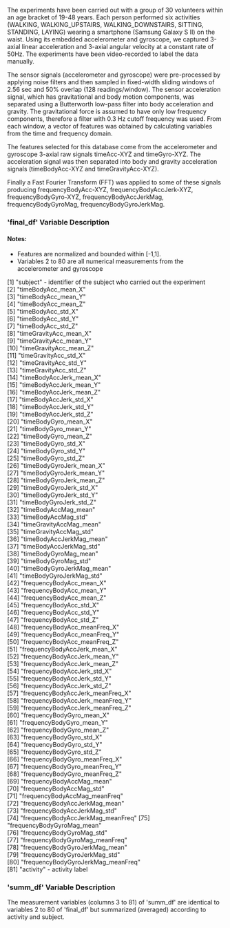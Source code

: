 The experiments have been carried out with a group of 30 volunteers within an age bracket of 19-48 years. Each person performed six activities (WALKING, WALKING_UPSTAIRS, WALKING_DOWNSTAIRS, SITTING, STANDING, LAYING) wearing a smartphone (Samsung Galaxy S II) on the waist. Using its embedded accelerometer and gyroscope, we captured 3-axial linear acceleration and 3-axial angular velocity at a constant rate of 50Hz. The experiments have been video-recorded to label the data manually.

The sensor signals (accelerometer and gyroscope) were pre-processed by applying noise filters and then sampled in fixed-width sliding windows of 2.56 sec and 50% overlap (128 readings/window). The sensor acceleration signal, which has gravitational and body motion components, was separated using a Butterworth low-pass filter into body acceleration and gravity. The gravitational force is assumed to have only low frequency components, therefore a filter with 0.3 Hz cutoff frequency was used. From each window, a vector of features was obtained by calculating variables from the time and frequency domain.

The features selected for this database come from the accelerometer and gyroscope 3-axial raw signals timeAcc-XYZ and timeGyro-XYZ. The acceleration signal was then separated into body and gravity acceleration signals (timeBodyAcc-XYZ and timeGravityAcc-XYZ).

Finally a Fast Fourier Transform (FFT) was applied to some of these signals producing frequencyBodyAcc-XYZ, frequencyBodyAccJerk-XYZ, frequencyBodyGyro-XYZ, frequencyBodyAccJerkMag, frequencyBodyGyroMag, frequencyBodyGyroJerkMag.

### 'final_df' Variable Description

#### Notes:
- Features are normalized and bounded within [-1,1].
- Variables 2 to 80 are all numerical measurements from the accelerometer and gyroscope

[1] "subject" - identifier of the subject who carried out the experiment              
[2] "timeBodyAcc_mean_X"                        
[3] "timeBodyAcc_mean_Y"                        
[4] "timeBodyAcc_mean_Z"               
[5] "timeBodyAcc_std_X"                
[6] "timeBodyAcc_std_Y"                
[7] "timeBodyAcc_std_Z"                
[8] "timeGravityAcc_mean_X"            
[9] "timeGravityAcc_mean_Y"            
[10] "timeGravityAcc_mean_Z"            
[11] "timeGravityAcc_std_X"             
[12] "timeGravityAcc_std_Y"             
[13] "timeGravityAcc_std_Z"             
[14] "timeBodyAccJerk_mean_X"           
[15] "timeBodyAccJerk_mean_Y"           
[16] "timeBodyAccJerk_mean_Z"           
[17] "timeBodyAccJerk_std_X"            
[18] "timeBodyAccJerk_std_Y"            
[19] "timeBodyAccJerk_std_Z"            
[20] "timeBodyGyro_mean_X"              
[21] "timeBodyGyro_mean_Y"              
[22] "timeBodyGyro_mean_Z"              
[23] "timeBodyGyro_std_X"               
[24] "timeBodyGyro_std_Y"               
[25] "timeBodyGyro_std_Z"               
[26] "timeBodyGyroJerk_mean_X"          
[27] "timeBodyGyroJerk_mean_Y"          
[28] "timeBodyGyroJerk_mean_Z"          
[29] "timeBodyGyroJerk_std_X"           
[30] "timeBodyGyroJerk_std_Y"           
[31] "timeBodyGyroJerk_std_Z"           
[32] "timeBodyAccMag_mean"              
[33] "timeBodyAccMag_std"               
[34] "timeGravityAccMag_mean"           
[35] "timeGravityAccMag_std"            
[36] "timeBodyAccJerkMag_mean"          
[37] "timeBodyAccJerkMag_std"           
[38] "timeBodyGyroMag_mean"             
[39] "timeBodyGyroMag_std"              
[40] "timeBodyGyroJerkMag_mean"         
[41] "timeBodyGyroJerkMag_std"          
[42] "frequencyBodyAcc_mean_X"          
[43] "frequencyBodyAcc_mean_Y"          
[44] "frequencyBodyAcc_mean_Z"          
[45] "frequencyBodyAcc_std_X"           
[46] "frequencyBodyAcc_std_Y"           
[47] "frequencyBodyAcc_std_Z"           
[48] "frequencyBodyAcc_meanFreq_X"      
[49] "frequencyBodyAcc_meanFreq_Y"      
[50] "frequencyBodyAcc_meanFreq_Z"      
[51] "frequencyBodyAccJerk_mean_X"      
[52] "frequencyBodyAccJerk_mean_Y"      
[53] "frequencyBodyAccJerk_mean_Z"      
[54] "frequencyBodyAccJerk_std_X"       
[55] "frequencyBodyAccJerk_std_Y"       
[56] "frequencyBodyAccJerk_std_Z"       
[57] "frequencyBodyAccJerk_meanFreq_X"  
[58] "frequencyBodyAccJerk_meanFreq_Y"  
[59] "frequencyBodyAccJerk_meanFreq_Z"  
[60] "frequencyBodyGyro_mean_X"         
[61] "frequencyBodyGyro_mean_Y"         
[62] "frequencyBodyGyro_mean_Z"         
[63] "frequencyBodyGyro_std_X"          
[64] "frequencyBodyGyro_std_Y"          
[65] "frequencyBodyGyro_std_Z"          
[66] "frequencyBodyGyro_meanFreq_X"     
[67] "frequencyBodyGyro_meanFreq_Y"     
[68] "frequencyBodyGyro_meanFreq_Z"     
[69] "frequencyBodyAccMag_mean"         
[70] "frequencyBodyAccMag_std"          
[71] "frequencyBodyAccMag_meanFreq"     
[72] "frequencyBodyAccJerkMag_mean"     
[73] "frequencyBodyAccJerkMag_std"      
[74] "frequencyBodyAccJerkMag_meanFreq" 
[75] "frequencyBodyGyroMag_mean"        
[76] "frequencyBodyGyroMag_std"         
[77] "frequencyBodyGyroMag_meanFreq"    
[78] "frequencyBodyGyroJerkMag_mean"    
[79] "frequencyBodyGyroJerkMag_std"     
[80] "frequencyBodyGyroJerkMag_meanFreq"        
[81] "activity" - activity label

### 'summ_df' Variable Description
The measurement variables (columns 3 to 81) of 'summ_df' are identical to variables 2 to 80 of 'final_df' but summarized (averaged) according to activity and subject.